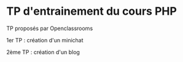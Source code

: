 # TP d'entrainement du cours PHP

TP proposés par Openclassrooms

1er TP : création d'un minichat

2ème TP : création d'un blog